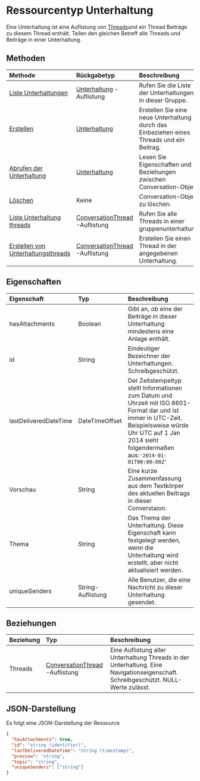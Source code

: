 # <a name="conversation-resource-type"></a>Ressourcentyp Unterhaltung

Eine Unterhaltung ist eine Auflistung von [Threads](conversationthread.md)und ein Thread Beiträge zu diesem Thread enthält. Teilen den gleichen Betreff alle Threads und Beiträge in einer Unterhaltung.

## <a name="methods"></a>Methoden

| Methode       | Rückgabetyp  |Beschreibung|
|:---------------|:--------|:----------|
|[Liste Unterhaltungen](../api/group_list_conversations.md) | [Unterhaltung](conversation.md) -Auflistung |Rufen Sie die Liste der Unterhaltungen in dieser Gruppe.|
|[Erstellen](../api/group_post_conversations.md) |[Unterhaltung](conversation.md)| Erstellen Sie eine neue Unterhaltung durch das Einbeziehen eines Threads und ein Beitrag.|
|[Abrufen der Unterhaltung](../api/conversation_get.md) | [Unterhaltung](conversation.md) |Lesen Sie Eigenschaften und Beziehungen zwischen Conversation-Objekt.|
|[Löschen](../api/conversation_delete.md) | Keine |Conversation-Objekt zu löschen. |
|[Liste Unterhaltung threads](../api/conversation_list_threads.md) |[ConversationThread](conversationthread.md) -Auflistung| Rufen Sie alle Threads in einer gruppenunterhaltung.|
|[Erstellen von Unterhaltungsthreads](../api/conversation_post_threads.md) |[ConversationThread](conversationthread.md) -Auflistung| Erstellen Sie einen Thread in der angegebenen Unterhaltung.|


## <a name="properties"></a>Eigenschaften
| Eigenschaft     | Typ   |Beschreibung|
|:---------------|:--------|:----------|
|hasAttachments|Boolean|Gibt an, ob eine der Beiträge in dieser Unterhaltung mindestens eine Anlage enthält.|
|id|String|Eindeutiger Bezeichner der Unterhaltungen. Schreibgeschützt.|
|lastDeliveredDateTime|DateTimeOffset|Der Zeitstempeltyp stellt Informationen zum Datum und Uhrzeit mit ISO 8601-Format dar und ist immer in UTC-Zeit. Beispielsweise würde Uhr UTC auf 1 Jan 2014 sieht folgendermaßen aus:`'2014-01-01T00:00:00Z'`|
|Vorschau|String|Eine kurze Zusammenfassung aus dem Textkörper des aktuellen Beitrags in dieser Converstaion.|
|Thema|String|Das Thema der Unterhaltung. Diese Eigenschaft kann festgelegt werden, wenn die Unterhaltung wird erstellt, aber nicht aktualisiert werden.|
|uniqueSenders|String-Auflistung|Alle Benutzer, die eine Nachricht zu dieser Unterhaltung gesendet.|

## <a name="relationships"></a>Beziehungen
| Beziehung | Typ   |Beschreibung|
|:---------------|:--------|:----------|
|Threads|[ConversationThread](conversationthread.md) -Auflistung|Eine Auflistung aller Unterhaltung Threads in der Unterhaltung. Eine Navigationseigenschaft. Schreibgeschützt. NULL-Werte zulässt.|


## <a name="json-representation"></a>JSON-Darstellung

Es folgt eine JSON-Darstellung der Ressource

<!-- {
  "blockType": "resource",
  "optionalProperties": [
    "threads"
  ],
  "keyProperty": "id",
  "@odata.type": "microsoft.graph.conversation"
}-->

```json
{
  "hasAttachments": true,
  "id": "string (identifier)",
  "lastDeliveredDateTime": "String (timestamp)",
  "preview": "string",
  "topic": "string",
  "uniqueSenders": ["string"]
}

```


<!-- uuid: 8fcb5dbc-d5aa-4681-8e31-b001d5168d79
2015-10-25 14:57:30 UTC -->
<!-- {
  "type": "#page.annotation",
  "description": "conversation resource",
  "keywords": "",
  "section": "documentation",
  "tocPath": ""
}-->
